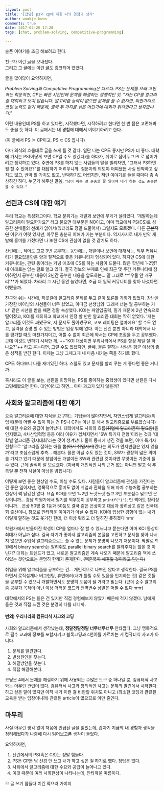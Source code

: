 ```yaml
---
layout: post
title: '[잡담] ps와 cp에 대한 나의 경험과 생각'
author: wookje.kwon
comments: true
date: 2017-02-20 17:20
tags: [chat, problem-solving, competitive-programming]

---
```


슬픈 이야기를 조금 해보려고 한다.  

친구가 이런 [글](https://www.acmicpc.net/blog/view/49)을 보내줬다.  
그리고 그 글에는 이런 [글](http://codeforces.com/blog/entry/49289#comment-332844)도 링크되어 있었다.  

글을 많이많이 요약하자면,  

*Problem Solving과 Competitive Programming은 다르다. PS는 문제를 오래 고민하는 학문적인, CP는 빠른 시간안에 문제를 해결하는 경쟁적인 것. "저는 CP를 알고리즘 대회라고 보지 않습니다. 알고리즘 능력이 없으면 문제를 풀 수 없지만, 마찬가지로 코딩 능력도 같기 때문에, 결국 두 가지를 섞은 어딘가에 대회가 위치한다고 생각합니다."*  

이런 내용인데 PS를 하고 있다면, 시작했다면, 시작하려고 한다면 한 번 쯤은 고민해봐도 좋을 듯 하다. 이 글에서는 내 경험에 대해서 이야기하려고 한다.  

(이 글에서 PS != CP이고, PS ⊂ CS 입니다)  

아마 의식의 흐름대로 글을 쓰게 될 것 같다. 일단 나는 CP도 좋지만 PS가 더 좋다. 대학에 가서는 PS(어떻게 보면 CP일 수도 있겠다)를 하다가, 취미로 접어두고 PL로 넘어가려고 생각하고 있다. 주변에 PS를 하지 않는 사람들의 말을 빌리자면, "그래서 PS하면 뭘 할 수 있어요?"를 대답하기 어려우니까. 질문자의 의도야 어찌됐든 사실 반박하고 싶지도 않고, 반박 할 가치도 없고, 반박하기도 어렵지만, 저런 이야기를 들을 때마다 좀 속상하긴 하다. 누군가 해주신 말씀, `"남이 하는 걸 존중할 줄 알아야 내가 하는 것도 존중받을 수 있다."`

## 선린과 CS에 대한 얘기

우리 학교는 특성화고이다. 학교 분위기는 개발과 보안에 무게가 실려있다. '개발하는데 알고리즘이 필요한가요?' 라고 물으면 대부분은 NO이고, 아마 학교에서 PS(CS)로 성공한 선배들의 선례가 없어서(있더라도 정말 드물어서) 그럴지도 모르겠다. 다른 ~~근본적인~~ 이유가 여럿 있지만, 아무튼 충분히 이해가 가는 부분이다. 역지사지로 내가 만약 개발에 흥미를 가졌다면 나 또한 CS에 관심이 없을 것 같기도 하다.  

선린에는, 적어도 고교 3년 공부하는 동안에는, 개발이나 보안에 대해서는, 외부 커뮤니티가 필요없을만큼 양과 질적으로 좋은 커뮤니티가 형성되어 있다. 하지만 CS에 대한 커뮤니티는, 관련 동아리는 커녕 애초에 CS를 하는 사람이 드물다. 많은 학년에 1-2명? 내 아래로는 없는 걸로 알고 있다. 결국 정보의 부재로 인해 최근 몇 주간 커뮤니티에 참여하면서 공부한 내용이 2년간 공부한 내용을 압도하는... 말 그대로 **'우물 안 개구리'**가 되었다. 차라리 그 시간 동안 놀았다면, 조금 더 일찍 커뮤니티를 찾아 나섰다면 어땠을까.  

친구와 쉬는 시간에, 하굣길에 알고리즘 문제를 두고 같이 토론할 기회가 없었다. 장난을 가장한 비아냥의 시선들이 너무 싫었고, 이따금 선생님의 '그래서 너는 뭘 공부하는 거냐' 같은 시선을 받을 때면 정말 속상했다. KOI는 파일입출력, 필기 때문에 2년 연속으로 떨어졌고, KOI를 제외하고 학교에서 인정 할 만한 알고리즘 대회는 딱히 없었다. '저는 알고리즘 이것도 짜봤구요, 저 문제도 풀어봤구요, 코포 레이팅은 얼마에요' 할 수도 없고, 실력을 증명 할 수 있는 방법은 입상 밖에 없다. 이는 선린 뿐만 아니라 대학에서 나를 평가할 때도 마찬가지이고, 어쩔 수 없이 최근에 와서는 CP에 초점을 두고 공부했다. 근데 이것도 변하기 시작한 게, ++"KOI 대상이면 우리나라에서 PS를 항상 제일 잘 하나요?"++ 라고 묻는다면, 그럴 수도 있겠지만, 글쎄. 물론 잘하는 사람은 평균 이상의 좋은 성적을 받긴 한다. 이제는 그냥 그때그때 내 마음 내키는 쪽을 하기로 했다.  

CP도 하다보니 나름 재미있긴 하다. 스릴도 있고 문제를 빨리 푸는 게 좋다면 좋은 거니까.  

혹시라도 이 글을 보는, 선린을 희망하는, PS를 좋아하는 중학생이 있다면 선린은 다시 고민해봤으면 한다. 대안이라고 하면... 아마 과고가 있지 않을까?  

## 사회와 알고리즘에 대한 얘기

요즘 알고리즘에 대한 지식을 요구하는 기업들이 많아지면서, 자연스럽게 알고리즘(취업 떄문에 어쩔 수 없이 하는 건 PS나 CP는 아닌 듯 해서 알고리즘으로 부르겠습니다)에 대한 수요와 공급이 늘어났다. 대학에서도 사회의 흐름~~(취업에 알고리즘이 필요함)~~을 인지했고, 4차산업혁명 등등 여러 이유가 겹쳐지면서 'SW 특기자 전형'이라는 것과 '대학별 알고리즘 경시대회'라는 것이 생겨났다. 둘이 동시에 생긴 것을 보면, 아마 특기자 전형으로 '알고리즘 잘하는 애를 뽑~~(아서 취업시키)~~겠다는 의도가 먼지만큼은 있지 않을까'라고 조심스럽게 추측... 해본다. 물론 아닐 수도 있는 것이, SW가 굉장히 넓은 의미를 가지고 있기 때문에 창업이든 개발이든 SW와 관련된 것이라면 무엇이든 기준이 될 수 있다. 근데 솔직히 잘 모르겠다. (지극히 개인적인 나의 근거 없는 아니면 말고 식 추측일 뿐 전혀 사실이 아님을 밝힙니다)  

어떻게 보면 좋은 현상일 수도, 아닐 수도 있다. 사람들이 알고리즘에 관심을 가진다는 건 좋은 일이지만, 맹목적으로 흥미도 없이 취업과 진학을 위해 마치 수능처럼 공부하는 현상이 썩 달갑진 않다. 요즘 KOI를 보면 1~2번 느릿느릿 풀고 3번 부분점수 맞으면 은상이니까... 강남 학원가에서 필기를 외우듯이 공부하고 `printf("1");`만 찍어도 장려상이니까... 은상 50명 중 1등과 50등도 결국 같은 은상이고 대상과 장려상고 같은 전국대회 출신이니, 참으로 안타까운 이야기가 아닐 수 없다. KOI에 입상한 경험이 없는 내가 이렇게 말하는 것도 웃기긴 한데, 더 이상 뭐라고 더 말하진 못하겠다 ㅠㅠ  

학원가에서 만들어진 학생이 CP를 얼마나 잘 할 수 있느냐고 묻는다면 아마 KOI 동상이 최대가 아닐까 싶다. 결국 자기가 좋아서 알고리즘의 본질을 고민하고 문제를 찾아 나서지 않으면 주입식 알고리즘으로는 풀 수 없는 문제가 분명히 나오기 때문이다. 막말로 학원에서 binary search는 알려줘도 parallel binary search를 알려주지는 않을 것 아닌가? 대회는 트렌드가 있고, 새로운 알고리즘은 계속 나오기 때문에 알고리즘 책에 쓰여있는 것만으로는 분명히 한계가 존재한다. ~~(백준북이 해결할 것이라고 믿는다)~~  

취업을 위해 알고리즘을 공부하는 건... 개인적으로 나쁘진 않다고 생각한다. 결국 PS를 하면서 로직설계나 버그헌팅, 휴먼에러(내가 틀릴 수도 있음을 인지하는 것) 같은 것들을 공부할 수 있으니 개발하면서도 분명히 도움이 될 거라고 믿는다. (근데 순수 알고리즘 공부가 목적이 아닌 이상 더러운 코드와 전역변수 남발은 어쩔 수 없다 ㅠㅠ)

대학에서의 PS는 들은 건 있지만 직접 경험해보지 않았기 때문에 적지 않겠다. 남에게 들은 것과 직접 느낀 것은 분명히 다를 테니까.  

#### 번외) 우리나라의 컴퓨터식 사고와 코딩

사회와 알고리즘해서 생각났는데, **정말정말정말 너무너무너무** 안타깝다. 그냥 맹목적으로 필수 교과에 정보를 포함시키고 블록코딩과 c언어를 가르치는 게 컴퓨터식 사고가 아니다.  

1. 문제를 발견한다.
2. 발생원인을 찾는다.
3. 해결방안을 찾는다.
4. 직접 해결해본다.

코딩은 4에서 문제를 해결하기 위해 사용되는 수많은 도구 중 하나일 뿐, 컴퓨터식 사고와는 아무런 관련이 없다. 컴퓨터식 사고와 창의적인 사고는 문제의 발견에서 시작한다. 하고 싶은 말이 많지만 아직 내가 이런 걸 비판할 위치도 아니고 (최소한 코딩과 관련된 교육을 받는 입장이니까) 관련된 article이 많으므로 이만 줄인다.

## 마무리

사실 아무런 생각 없이 처음에 언급된 글을 읽었는데, 갑자기 지금의 내 경험과 생각을 정리해뒀다가 나중에 다시 읽어보고픈 생각이 들었다.

요약하자면,  

1. 선린에서의 PS(혹은 CS)는 정말 힘들다.
2. PS든 CP든 남 신경 안 쓰고 내가 하고 싶은 걸 하기로 했다. 정답은 없다.
3. 사회에서 알고리즘에 대한 수요와 공급이 늘어나고 있다.
4. 이것 때문에 여러 사회현상이 나타나는데, 안타까울 따름이다.

으 글 쓰기 힘들다 치킨 먹으러 가야지
